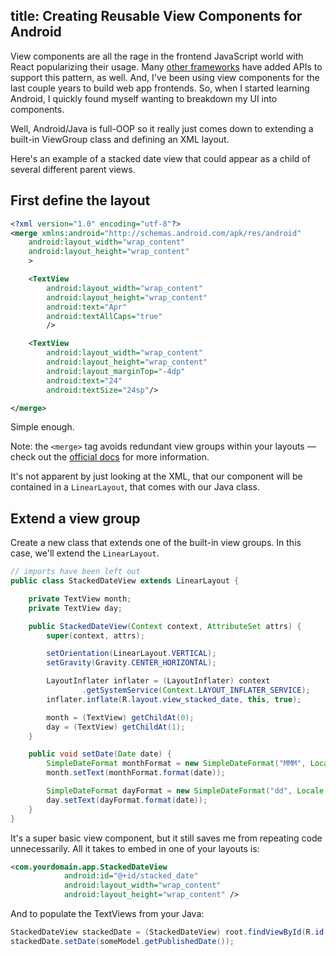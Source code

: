 title: Creating Reusable View Components for Android
---

View components are all the rage in the frontend JavaScript world with React popularizing their usage. Many [other frameworks](https://docs.angularjs.org/guide/component) have added APIs to support this pattern, as well. And, I've been using view components for the last couple years to build web app frontends. So, when I started learning Android, I quickly found myself wanting to breakdown my UI into components. 

Well, Android/Java is full-OOP so it really just comes down to extending a built-in ViewGroup class and defining an XML layout.

Here's an example of a stacked date view that could appear as a child of several different parent views. 

## First define the layout

```xml
<?xml version="1.0" encoding="utf-8"?>
<merge xmlns:android="http://schemas.android.com/apk/res/android"
    android:layout_width="wrap_content"
    android:layout_height="wrap_content"
    >

    <TextView
        android:layout_width="wrap_content"
        android:layout_height="wrap_content"
        android:text="Apr"
        android:textAllCaps="true"
        />

    <TextView
        android:layout_width="wrap_content"
        android:layout_height="wrap_content"
        android:layout_marginTop="-4dp"
        android:text="24"
        android:textSize="24sp"/>

</merge>
```

Simple enough. 

Note: the `<merge>` tag avoids redundant view groups within your layouts &mdash; check out the [official
docs](https://developer.android.com/training/improving-layouts/reusing-layouts.html#Merge) for more information. 

It's not apparent by just looking at the XML, that our component will be contained in a `LinearLayout`, that comes with our Java class.

## Extend a view group

Create a new class that extends one of the built-in view groups. In this case, we'll extend the `LinearLayout`.

```java
// imports have been left out
public class StackedDateView extends LinearLayout {

    private TextView month;
    private TextView day;

    public StackedDateView(Context context, AttributeSet attrs) {
        super(context, attrs);

        setOrientation(LinearLayout.VERTICAL);
        setGravity(Gravity.CENTER_HORIZONTAL);

        LayoutInflater inflater = (LayoutInflater) context
                .getSystemService(Context.LAYOUT_INFLATER_SERVICE);
        inflater.inflate(R.layout.view_stacked_date, this, true);

        month = (TextView) getChildAt(0);
        day = (TextView) getChildAt(1);
    }

    public void setDate(Date date) {
        SimpleDateFormat monthFormat = new SimpleDateFormat("MMM", Locale.US);
        month.setText(monthFormat.format(date));

        SimpleDateFormat dayFormat = new SimpleDateFormat("dd", Locale.US);
        day.setText(dayFormat.format(date));
    }
}
```

It's a super basic view component, but it still saves me from repeating code unnecessarily. All it takes to embed in one of your layouts is:

```xml
<com.yourdomain.app.StackedDateView
            android:id="@+id/stacked_date"
            android:layout_width="wrap_content"
            android:layout_height="wrap_content" />
```

And to populate the TextViews from your Java:

```java
StackedDateView stackedDate = (StackedDateView) root.findViewById(R.id.stacked_date);
stackedDate.setDate(someModel.getPublishedDate());
```

